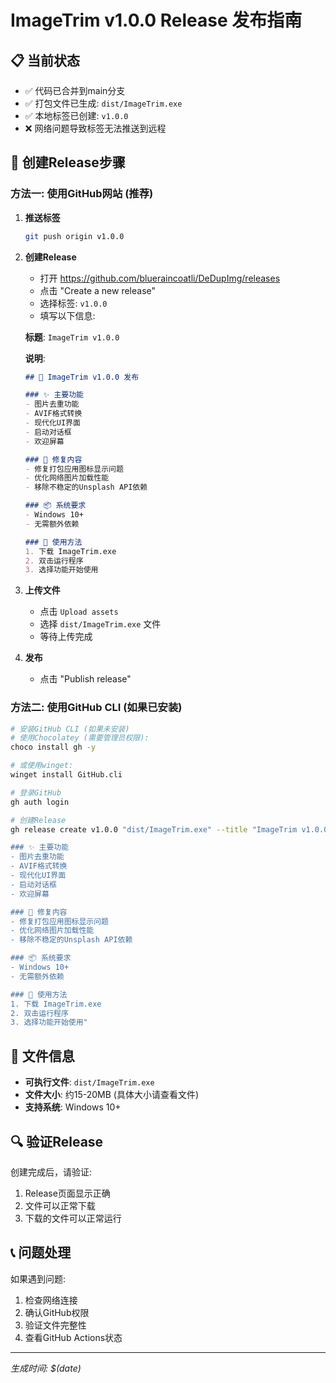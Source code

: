 # ImageTrim v1.0.0 Release 发布指南

## 📋 当前状态
- ✅ 代码已合并到main分支
- ✅ 打包文件已生成: `dist/ImageTrim.exe`
- ✅ 本地标签已创建: `v1.0.0`
- ❌ 网络问题导致标签无法推送到远程

## 🚀 创建Release步骤

### 方法一: 使用GitHub网站 (推荐)

1. **推送标签**
   ```bash
   git push origin v1.0.0
   ```

2. **创建Release**
   - 打开 https://github.com/blueraincoatli/DeDupImg/releases
   - 点击 "Create a new release"
   - 选择标签: `v1.0.0`
   - 填写以下信息:

   **标题**: `ImageTrim v1.0.0`

   **说明**:
   ```markdown
   ## 🎉 ImageTrim v1.0.0 发布

   ### ✨ 主要功能
   - 图片去重功能
   - AVIF格式转换
   - 现代化UI界面
   - 启动对话框
   - 欢迎屏幕

   ### 🐛 修复内容
   - 修复打包应用图标显示问题
   - 优化网络图片加载性能
   - 移除不稳定的Unsplash API依赖

   ### 📦 系统要求
   - Windows 10+
   - 无需额外依赖

   ### 🚀 使用方法
   1. 下载 ImageTrim.exe
   2. 双击运行程序
   3. 选择功能开始使用
   ```

3. **上传文件**
   - 点击 `Upload assets`
   - 选择 `dist/ImageTrim.exe` 文件
   - 等待上传完成

4. **发布**
   - 点击 "Publish release"

### 方法二: 使用GitHub CLI (如果已安装)

```bash
# 安装GitHub CLI (如果未安装)
# 使用Chocolatey (需要管理员权限):
choco install gh -y

# 或使用winget:
winget install GitHub.cli

# 登录GitHub
gh auth login

# 创建Release
gh release create v1.0.0 "dist/ImageTrim.exe" --title "ImageTrim v1.0.0" --notes "## 🎉 ImageTrim v1.0.0 发布

### ✨ 主要功能
- 图片去重功能
- AVIF格式转换
- 现代化UI界面
- 启动对话框
- 欢迎屏幕

### 🐛 修复内容
- 修复打包应用图标显示问题
- 优化网络图片加载性能
- 移除不稳定的Unsplash API依赖

### 📦 系统要求
- Windows 10+
- 无需额外依赖

### 🚀 使用方法
1. 下载 ImageTrim.exe
2. 双击运行程序
3. 选择功能开始使用"
```

## 📁 文件信息
- **可执行文件**: `dist/ImageTrim.exe`
- **文件大小**: 约15-20MB (具体大小请查看文件)
- **支持系统**: Windows 10+

## 🔍 验证Release
创建完成后，请验证:
1. Release页面显示正确
2. 文件可以正常下载
3. 下载的文件可以正常运行

## 📞 问题处理
如果遇到问题:
1. 检查网络连接
2. 确认GitHub权限
3. 验证文件完整性
4. 查看GitHub Actions状态

---
*生成时间: $(date)*